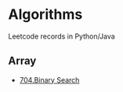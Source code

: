 # Algorithms
Leetcode records in Python/Java

## Array
- [704.Binary Search](Array/704_binary_search.md)


